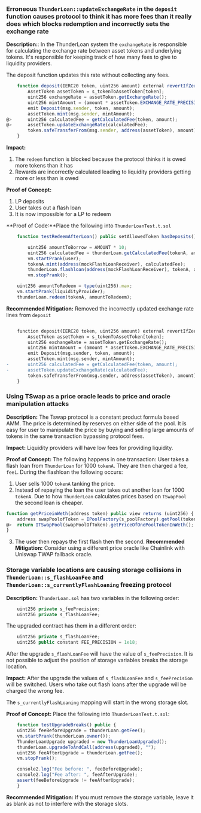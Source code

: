### Erroneous `ThunderLoan::updateExchangeRate` in the `deposit` function causes protocol to think it has more fees than it really does which blocks redemption and incorrectly sets the exchange rate 

**Description:**: In the ThunderLoan system the `exchangeRate` is responsible for calculating the exchange rate between asset tokens and underlying tokens. It's responsible for keeping track of how many fees to give to liquidity providers. 

The deposit function updates this rate without collecting any fees. 
```javascript 
    function deposit(IERC20 token, uint256 amount) external revertIfZero(amount) revertIfNotAllowedToken(token) {
        AssetToken assetToken = s_tokenToAssetToken[token];
        uint256 exchangeRate = assetToken.getExchangeRate();
        uint256 mintAmount = (amount * assetToken.EXCHANGE_RATE_PRECISION()) / exchangeRate;
        emit Deposit(msg.sender, token, amount);
        assetToken.mint(msg.sender, mintAmount);
@>      uint256 calculatedFee = getCalculatedFee(token, amount);
@>      assetToken.updateExchangeRate(calculatedFee);
        token.safeTransferFrom(msg.sender, address(assetToken), amount);
    }
``` 	
**Impact:** 
1. The `redeem` function is blocked because the protocol thinks it is owed more tokens than it has 
2. Rewards are incorrectly calculated leading to liquidity providers getting more or less than is owed 

**Proof of Concept:**
1. LP deposits
2. User takes out a flash loan 
3. It is now impossible for a LP to redeem

**Proof of Code:**Place the following into `ThunderLoanTest.t.sol`

```javascript 
    function testRedeemAfterLoan() public setAllowedToken hasDeposits() {

        uint256 amountToBorrow = AMOUNT * 10;
        uint256 calculatedFee = thunderLoan.getCalculatedFee(tokenA, amountToBorrow);
        vm.startPrank(user);
        tokenA.mint(address(mockFlashLoanReceiver), calculatedFee);
        thunderLoan.flashloan(address(mockFlashLoanReceiver), tokenA, amountToBorrow, "");
        vm.stopPrank();

	uint256 amountToRedeem = type(uint256).max;
	vm.startPrank(liquidityProvider); 
	thunderLoan.redeem(tokenA, amountToRedeem);
``` 

**Recommended Mitigation:** Removed the incorrectly updated exchange rate lines from `deposit` 
```diff

    function deposit(IERC20 token, uint256 amount) external revertIfZero(amount) revertIfNotAllowedToken(token) {
        AssetToken assetToken = s_tokenToAssetToken[token];
        uint256 exchangeRate = assetToken.getExchangeRate();
        uint256 mintAmount = (amount * assetToken.EXCHANGE_RATE_PRECISION()) / exchangeRate;
        emit Deposit(msg.sender, token, amount);
        assetToken.mint(msg.sender, mintAmount);
-       uint256 calculatedFee = getCalculatedFee(token, amount);
-       assetToken.updateExchangeRate(calculatedFee);
        token.safeTransferFrom(msg.sender, address(assetToken), amount);
    }

``` 

### Using TSwap as a price oracle leads to price and oracle manipulation attacks 

**Description:** The Tswap protocol is a constant product formula based AMM. The price is determined by reserves on either side of the pool. It is easy for user to manipulate the price by buying and selling large amounts of tokens in the same transaction bypassing protocol fees.  

**Impact:** Liquidity providers will have low fees for providing liquidity. 

**Proof of Concept:** The following happens in one transaction:
User takes a flash loan from `ThunderLoan` for 1000 `tokenA`. They are then charged a fee, `fee1`. During the flashloan the following occurs: 
1. User sells 1000 `tokenA` tanking the price. 
2. Instead of repaying the loan the user takes out another loan for 1000 `tokenA`. Due to how `ThunderLoan` calculates prices based on `TSwapPool` the second loan is cheaper.
```javascript
function getPriceinWeth(address token) public view returns (uint256) {
	address swapPoolofToken = IPoolFactory(s_poolFactory).getPool(token);
@>	return ITSwapPool(swapPoolOfToken).getPriceOfOnePoolTokenInWeth();
}
``` 
3. The user then repays the first flash then the second.
**Recommended Mitigation:** Consider using a different price oracle like Chainlink with Uniswap TWAP fallback oracle.  

### Storage variable locations are causing storage collisions in `ThunderLoan::s_flashLoanFee` and `ThunderLoan::s_currentlyFlashLoaning` freezing protocol

**Description:** `ThunderLoan.sol` has two variables in the following order:
```javascript 
    uint256 private s_feePrecision;
    uint256 private s_flashLoanFee; 
``` 
The upgraded contract has them in a different order: 
```javascript
    uint256 private s_flashLoanFee; 
    uint256 public constant FEE_PRECISION = 1e18;
``` 
After the upgrade `s_flashLoanFee` will have the value of `s_feePrecision`. It is not possible to adjust the position of storage variables breaks the storage location. 

**Impact:** After the upgrade the values of `s_flashLoanFee` and `s_feePrecision` will be switched. Users who take out flash loans after the upgrade will be charged the wrong fee.

The `s_currentlyFlashLoaning` mapping will start in the wrong storage slot. 

**Proof of Concept:**
Place the following into `ThunderLoanTest.t.sol`: 
```javascript
    function testUpgradeBreaks() public {
	uint256 feeBeforeUpgrade = thunderLoan.getFee();
	vm.startPrank(thunderLoan.owner());
	ThunderLoanUpgrade upgraded = new ThunderLoanUpgraded();
	thunderLoan.upgradeToAndCall(address(upgraded), "");
	uint256 feeAfterUpgrade = thunderLoan.getFee();
	vm.stopPrank();

	console2.log("Fee before: ", feeBeforeUpgrade);
	console2.log("Fee after: ", feeAfterUpgrade);
	assert(feeBeforeUpgrade != feeAfterUpgrade);
    }

``` 
**Recommended Mitigation:** If you must remove the storage variable, leave it as blank as not to interfere with the storage slots.
